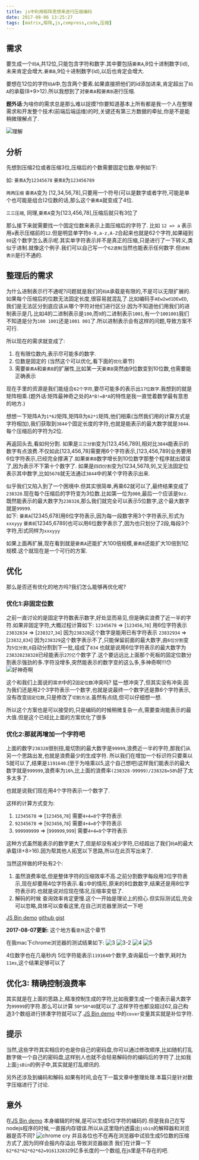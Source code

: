 ```yaml
---
title: js中利用矩阵思想来进行压缩编码
date: 2017-08-06 13:25:27
tags: [matrix,矩阵,js,compress,code,压缩]
---
```



## 需求

要生成一个`码A`,共12位,只能包含字符和数字.其中要包括`要素A`,8位十进制数字(id),未来肯定会增大.`要素B`,9位十进制数字(id),以后也肯定会增大.


要想在12位的字符`码A`中,包含两个要素.如果直接把他们的id添加进来,肯定超出了`码A`的承载(8+9>12).所以我想到了对`要素A`和`要素B`进行压缩.

**题外话**:为啥你的需求总是那么难以捉摸?你要知道基本上所有都是我一个人在整理需求和开发整个技术(前端后端运维)的时,关键还有第三方数据的牵扯,你是不是能稍微理解点了.

![理解](https://ss.jiasucloud.com/blog/image/9150e4e5gw1fatxdztsvqj206o06odge.jpg-s?jpg)

## 分析

<!--more-->

先想到压缩2位或者压缩3位,压缩后的个数需要固定位数.举例如下:

如: `要素A`为`12345678` `要素B`为`123456789`

`两两压缩`
`要素A`变为 [12,34,56,78],只要用一个符号(可以是数字或者字符,可能是单个也可能是组合)2位数的话,那么这个`要素A`就变成了4位.

`三三压缩`,
同理,`要素A`变为[123,456,78],压缩后就只有3位了

那么接下来就需要找一个固定位数来表示上面压缩后的字符了.
比如 `12 => a` 表示用`a`表示压缩前的`12`.但是明显单字符`0-9,a-z,A-Z`合起来也就是62个字符,如果碰到 `88`这个数字怎么表示呢.其实单字符表示并不是真正的压缩,只是进行了一下转义,类似于进制.就像这个例子.我们可以自己写一个`62进制`当然也能表示任何数字.但`进制表示`是行不通的.

## 整理后的需求

为什么进制表示行不通呢?问题就是我们的`码A`承载是有限的,不是可以无限扩展的.如果每个压缩后的位数无法固定长度,很容易就混乱了.比如编码手`AEw2wd1DEwED`,我们是无法区分到底应该从哪个字符对他们进行区分.因为不知道他们用我们的进制表示是几.比如4的二进制表示是`100`,而`9`的二进制表示`1001`,有一个`1001001`我们不知道是分为`100 1001`还是`1001 001`了.所以进制表示会有这样的问题,导致方案不可行.

所以现在的需求就变成了:

1. 在有限位数内,表示尽可能多的数字.
2. 位数是固定的 (当然这个可以优化,看下面的`优化`章节)
3. 需要`要素A`和`要素B`的扩展性,比如某一天`要素B`突然由9位数变到10位数,也需要能正确表示

现在手里的资源是我们能组合`62个字符`,要尽可能多的表示出`17位数字`.我想到的就是矩阵相乘.(题外话:矩阵最神奇之处的`A*B!=B*A`的特性是我一直觉着数学最有意思的地方.)

想想一下矩阵A为`1*62`矩阵,矩阵B为`62*1`矩阵,他们相乘(当然我们用的计算方式是字符相加),我们获取到`3844`个固定长度的字符,也就是能表示的最大数字就是`3844`.每个压缩后的字符为2位.

再返回头去,看如何分割.
如果是`三三分割`变为[123,456,789],相对比`3844`能表示的数字有点浪费.不仅如此[123,456,78]需要用6个字符表示,[123,456,789]业务要用6位字符表示,已经完全撑满了.如果`要素B`数字增长到10位数字那整个程序就出错误了,因为表示不下第十个数字了.
如果是`四四分割`变为[1234,5678,9],又无法固定位表示其中数字,比如`5678`就无法通过`3844`中的某个字符表示出来.


似乎我们又陷入到了一个困境中.但其实很简单,再乘62就可以了,最终结果变成了`238328`.现在每个压缩后的字符变为3位数.比如第一位为`000`,最后一个应该是`9zz`.
既然能表示的最大数字为`238328`,那么我们就完全可以表示5位数字,这个最大数字就是`99999`.   
如下:
`要素A`[12345,678]用6位字符表示,因为每一段数字用3个字符表示,形式为`xxxyyy`
`要素B`[12345,6789]也可以用6位数字表示了,因为也只划分了2段,每段3个字符,形式同样为`xxxyyy`

如果上面再扩展,现在看到就是`要素A`还能扩大100倍规模,`要素B`还能扩大10倍到1亿规模.这个就现在是一个可行的方案.

## 优化

那么是否还有优化的地方吗?我们怎么能够再优化呢?

### 优化1:非固定位数
之前一直讨论的是固定字符数表示数字,好处显而易见,但是确实浪费了近一半的字符.如果非固定字符,大概过程计算如下:
`12345678` => [`123456`,`78`] 用6位字符表示
`23832834` => [`238327`,`34`] 因为`238328`这个数字是能用已有字符表示
`23832934` => [`23832`,`834`] 因为`238329`这个数字表示不了,只能保留前面的最大数字,由`6位分割`变为`5位分割`,`8`自动分割到下一批,组成了`834`
也就是说用6位字符表示的最大数字为`238328238328`已经能表示`2万亿`个数字了.这个要远远比上面那个死板的固定位数分割表示强劲的多.字符没增多,突然能表示的数字变的这么多,多神奇啊!!!😯   
![好神奇啊](https://ss.jiasucloud.com/blog/image/shenqi.jpg-s)

这个和我们上面说的`需求`中的2`固定位数`冲突吗?
猛一想冲突了,但其实没有冲突.因为我们还是用2个3字符表示一个数字,也就是说最终一个数字还是靠6个字符表示,没有改变`固定位数`,只是修改了`切割方法`.虽然有点绕,但可以仔细想一想.

所以这个方案也是可以接受的,只是编码的时候稍微复杂一点,需要查询能表示的最大值.但是这个已经比上面的方案优化了很多

### 优化2:那就再增加一个字符吧

上面的数字`238328`很别扭,能切割的最大数字是`99999`,浪费近一半的字符,那我们从另一个思路出发,也就是浪费最少的生成字符.
所以我们在增加一个标识符只要乘以5就可以了,结果是`1191640`.(至于为啥乘以5,这个自己想吧)这样我们能表示的最大数字就是`999999`,浪费率为`16%`,比上面的浪费率`(238328-99999)/238328=58%`好了太多太多了.

也就是说我们现在用4个字符表示一个数字了.

这样的计算方式变为:

1. `12345678` => [`123456`,`78`] 需要`4+4=8`个字符表示
2. `92345678` => [`923456`,`78`] 需要`4+4=8`个字符表示
3. `999999999` => [`999999`,`999`] 需要`4+4=8`个字符表示

这种方式虽然能表示的数字更大了,但是却没有减少字符,已经超出了我们`码A`的最大承载(8+8>16).因为帮其他人拓宽以下思路,所以在此页写出来了.

当然这样做的坏处有2个:
1. 虽然浪费率低,但是整体字符的压缩效率不高.之前分割数字每段用3位字符表示,现在却要用4位字符表示.看`1`中的情形,原来的8位数数字,结果还是用8位字符表示的.也就是说对应现在情况,压缩率变低了.
2. 解码的时候 查询效率肯定更慢.这个一开始是理论上的担心.但实际测试后,完全可以忽略,具体可以查看这里,在自己浏览器里测试一下吧   

[JS Bin demo](http://output.jsbin.com/mogodol) 
[github gist](https://gist.github.com/StoneRen/2bfb0348f877ff06a1521681c51fe02f)

**2017-08-07更新:** 这个地方看`意外`这个章节

在我mac下chrome浏览器的测试结果如下:
![3](https://ss.jiasucloud.com/blog/image/WX20170804-155846.png-s?png)
![3-2](https://ss.jiasucloud.com/blog/image/WX20170804-155908.png-s?png)
![4](https://ss.jiasucloud.com/blog/image/WX20170804-155951.png-s?png)
![5](https://ss.jiasucloud.com/blog/image/WX20170804-160106.png-s?png)

4位数字也在几毫秒内
5位字符能表示`1191640`个数字,查询最后一个数字,耗时为`11ms`,这个结果足够可以了

## 优化3: 精确控制浪费率

其实就是在上面的思路上,精准控制生成的字符,比如我要生成一个能表示最大数字为`99999`的字符.那么可以计算 `50*50*40`就可以了.这样字符也都没超过62,自己构造3个数组进行拼凑字符就可以了.[JS Bin demo](http://output.jsbin.com/mogodol) 中的`cover`变量其实就是补位字符.

## 提示

当然,这些字符其实相应的也是你自己的密码盘,你可以通过修改顺序,比如随机打乱数字做一个自己的密码盘,这样别人也就不会轻易解码你的编码后的字符了.比如我上面`jsBin`的例子中,其实就是打乱顺讯的.

另外还涉及到编码和解码.如果有时间,会在下一篇文章中整理处理.本篇只是针对数字压缩进行了讨论.

## 意外

 在[JS Bin demo](http://output.jsbin.com/mogodol) 本身编辑的时候,是可以生成5位字符的编码的.但是我自己在写nodejs程序的时候,一直报内存错误.所以从这里隐约透露出`jsbin`的解释器和浏览器是否不同?
 ![chrome cry](https://ss.jiasucloud.com/blog/image/chrome-cry.png-s)
 并且各位也不在再在浏览器中试验生成5位数的压缩方式了,因为同样会报内存溢出.导致浏览器崩溃
 我们在计算一下 `62*62*62*62*62=916132832`9亿多长度的一个数组,在js里是不存在的吧.



